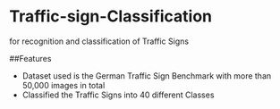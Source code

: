 # Traffic-sign-Classification
for recognition and classification of Traffic Signs 

##Features
- Dataset used is the German Traffic Sign Benchmark with more than 50,000 images in total
- Classified the Traffic Signs into 40 different Classes
